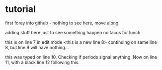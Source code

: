 # tutorial
first foray into github - nothing to see here, move along

adding stuff here just to see something happen
no tacos for lunch

this is on line 7 in edit mode
<this is a new line 8>  continuing on same line 8, but line 9 will have nothing...

this was typed on line 10.  Checking if periods signal anything,
Now on line 11, with a black line 12 following this.
